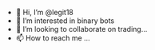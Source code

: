 - 👋 Hi, I’m @legit18
- 👀 I’m interested in binary bots
- 💞️ I’m looking to collaborate on trading...
- 📫 How to reach me ...

<!---
legit18/legit18 is a ✨ special ✨ repository because its `README.md` (this file) appears on your GitHub profile.
You can click the Preview link to take a look at your changes.
--->
